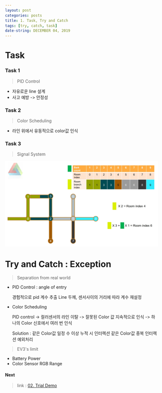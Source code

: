 ```yaml
---
layout: post
categories: posts
title: 1. Task, Try and Catch
tags: [try, catch, task]
date-string: DECEMBER 04, 2019
---
```


# Task


### Task 1

> PID Control

  * 자유로운 line 설계
  * 사고 예방 -> 안정성


### Task 2

> Color Scheduling

  * 라인 위에서 유동적으로 color값 인식


### Task 3

> Signal System

<center>
    <img src="/images/intro/manz-task1.jpg">
</center>


# Try and Catch : Exception

> Separation from real world

  * PID Control : angle of entry
  
    경험적으로 pid 계수 추출
    Line 두께, 센서사이의 거리에 따라 계수 재설정

  * Color Scheduling

    PID control -> 
    컬러센서의 라인 이탈 ->
    잘못된 Color 값 지속적으로 인식 ->
    하나의 Color 신호에서 여러 번 인식
    
    Solution : 같은 Color값 일정 수 이상 누적 시 인터렉션
    같은 Color값 중복 인터렉션 예외처리
       

> EV3's limit

  * Battery Power
  * Color Sensor RGB Range


#### Next

> link : <a target="_blank" href="https://team4nz.github.io//posts/2019-12-03/Trial-Demo.html"> 02. Trial Demo